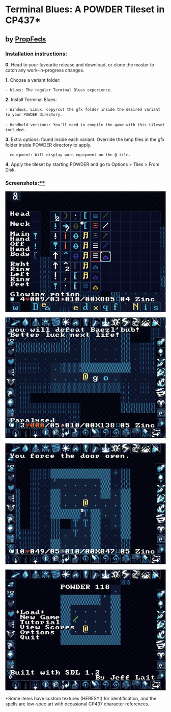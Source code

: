 # Terminal Blues: A POWDER Tileset in CP437*

## by [PropFeds](https://deviantart.com/propfeds)

### Installation instructions:

**0.** Head to your favourite release and download, or clone the master to catch any work-in-progress changes.

**1.** Choose a variant folder:

    - blues: The regular Terminal Blues experience.

**2.** Install Terminal Blues:

    - Windows, Linux: Copy/cut the gfx folder inside the desired variant to your POWDER directory.
    
    - Handheld versions: You'll need to compile the game with this tileset included.

**3.** Extra options: found inside each variant. Override the bmp files in the gfx folder inside POWDER directory to apply.

    - equipment: Will display worn equipment on the @ tile.

**4.** Apply the tileset by starting POWDER and go to Options > Tiles > From Disk.

### Screenshots:[**](https://raw.githubusercontent.com/PropFeds/terminal-blues/master/src/extras/note.txt)

![Screenshot 1](https://raw.githubusercontent.com/PropFeds/terminal-blues/master/src/extras/screenshot1.png)

![Screenshot 2](https://raw.githubusercontent.com/PropFeds/terminal-blues/master/src/extras/screenshot2.png)

![Screenshot 3](https://raw.githubusercontent.com/PropFeds/terminal-blues/master/src/extras/screenshot3.png)

![Screenshot 4](https://raw.githubusercontent.com/PropFeds/terminal-blues/master/src/extras/screenshot4.png)

*Some items have custom textures (HERESY!) for identification, and the spells are low-spec art with occasional CP437 character references.
